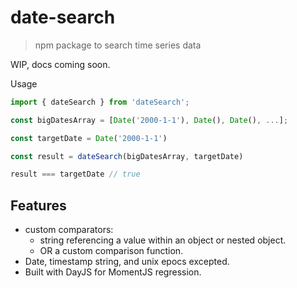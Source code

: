 # date-search
> npm package to search time series data

WIP, docs coming soon.

Usage

```js
import { dateSearch } from 'dateSearch';
```

```js
const bigDatesArray = [Date('2000-1-1'), Date(), Date(), ...];

const targetDate = Date('2000-1-1')

const result = dateSearch(bigDatesArray, targetDate)

result === targetDate // true
```

## Features
- custom comparators:
  - string referencing a value within an object or nested object.
  -  OR a custom comparison function.
- Date, timestamp string, and unix epocs excepted.
- Built with DayJS for MomentJS regression.
